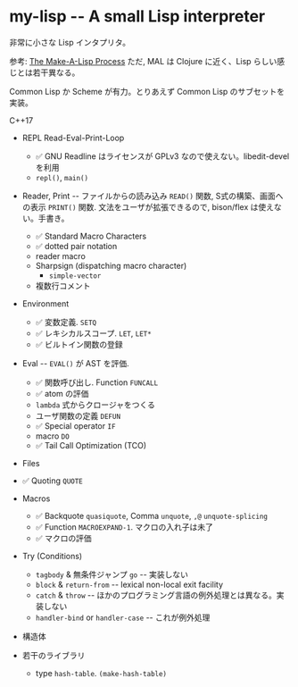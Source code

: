 
# my-lisp -- A small Lisp interpreter

非常に小さな Lisp インタプリタ。

参考:
<a href="https://github.com/kanaka/mal/blob/master/process/guide.md">The Make-A-Lisp Process</a>
ただ, MAL は Clojure に近く、Lisp らしい感じとは若干異なる。

Common Lisp か Scheme が有力。とりあえず Common Lisp のサブセットを実装。

C++17



 - REPL Read-Eval-Print-Loop
   + ✅ GNU Readline はライセンスが GPLv3 なので使えない。libedit-devel を利用
   + `repl()`, `main()`
     
 - Reader, Print  -- ファイルからの読み込み `READ()` 関数, S式の構築、画面への表示 `PRINT()` 関数. 文法をユーザが拡張できるので, bison/flex は使えない。手書き。
   + ✅ Standard Macro Characters
   + ✅ dotted pair notation
   + reader macro
   + Sharpsign (dispatching macro character)
     - `simple-vector`
   + 複数行コメント
   
 - Environment
   + ✅ 変数定義. `SETQ`
   + ✅ レキシカルスコープ. `LET`, `LET*`
   + ✅ ビルトイン関数の登録
   
 - Eval  -- `EVAL()` が AST を評価.
   + ✅ 関数呼び出し. Function `FUNCALL`
   + ✅ atom の評価
   + `lambda` 式からクロージャをつくる
   + ユーザ関数の定義 `DEFUN`
   + ✅ Special operator `IF`
   + macro `DO`
   + ✅ Tail Call Optimization (TCO)
 
 - Files
 
 - ✅ Quoting `QUOTE`
 
 - Macros
   + ✅ Backquote `quasiquote`, Comma `unquote`, `,@` `unquote-splicing`
   + ✅ Function `MACROEXPAND-1`. マクロの入れ子は未了
   + ✅ マクロの評価
   
 - Try (Conditions)
   + `tagbody` & 無条件ジャンプ `go`  -- 実装しない
   + `block` & `return-from`  -- lexical non-local exit facility
   + `catch` & `throw`   -- ほかのプログラミング言語の例外処理とは異なる。実装しない
   + `handler-bind` or `handler-case`  -- これが例外処理

 - 構造体
 
 - 若干のライブラリ
   + type `hash-table`. `(make-hash-table)`



